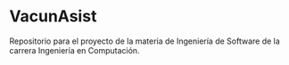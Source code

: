 # VacunAsist
Repositorio para el proyecto de la materia de Ingeniería de Software de la carrera Ingeniería en Computación.
